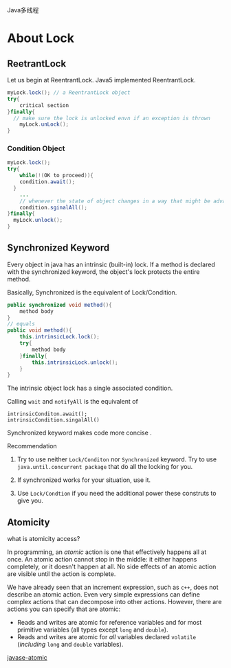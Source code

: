 Java多线程

# About Lock

## ReetrantLock

Let us begin at ReentrantLock. Java5 implemented ReentrantLock.

```java
myLock.lock(); // a ReentrantLock object
try{
	critical section
}finally{
  // make sure the lock is unlocked envn if an exception is thrown
	myLock.unLock();
}
```

### Condition Object

```java
myLock.lock();
try{
	while(!(OK to proceed)){
    condition.await();
  }
	...
	// whenever the state of object changes in a way that might be advantageout to wating threads.
	condition.sginalAll();
}finally{
  myLock.unlock();
}
```

## Synchronized Keyword

Every object in java has an intrinsic (built-in) lock. If a method is declared with the synchronized keyword, the object's lock protects the entire method.

Basically, Synchronized is the equivalent of Lock/Condition.

```java
public synchronized void method(){
	method body
}
// equals
public void method(){
	this.intrinsicLock.lock();
	try{
		method body
	}finally{
		this.intrinsicLock.unlock();
	}
}
```

The intrinsic object lock has a single associated condition.

Calling `wait` and `notifyAll` is the equivalent of

```
intrinsicConditon.await();
intrinsicCondition.singalAll()
```

Synchronized keyword makes code more concise .

Recommendation

1. Try to use neither `Lock/Conditon` nor `Synchronized` keyword. Try to use `java.until.concurrent package` that do all the locking for you.

2. If synchronized works for your situation, use it.
3. Use `Lock/Condtion` if you need the additional power these construts to give you.

## Atomicity

what is atomicity access?

In programming, an *atomic* action is one that effectively happens all at once. An atomic action cannot stop in the middle: it either happens completely, or it doesn't happen at all. No side effects of an atomic action are visible until the action is complete.

We have already seen that an increment expression, such as `c++`, does not describe an atomic action. Even very simple expressions can define complex actions that can decompose into other actions. However, there are actions you can specify that are atomic:

- Reads and writes are atomic for reference variables and for most primitive variables (all types except `long` and `double`).
- Reads and writes are atomic for *all* variables declared `volatile` (*including* `long` and `double` variables).

[javase-atomic](https://docs.oracle.com/javase/tutorial/essential/concurrency/atomic.html)

